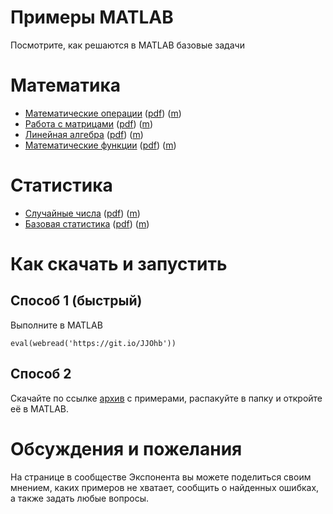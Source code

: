 # Примеры MATLAB

Посмотрите, как решаются в MATLAB базовые задачи

# Математика

   -  [Математические операции](Math/math_operations.mlx) ([pdf](Math/math_operations.pdf)) ([m](Math/math_operations_plain.m)) 
   -  [Работа с матрицами](Math/matrices.mlx) ([pdf](Math/matrices.pdf)) ([m](Math/matrices_plain.m)) 
   -  [Линейная алгебра](Math/linear_algebra.mlx) ([pdf](Math/linear_algebra.pdf)) ([m](Math/linear_algebra_plain.m)) 
   -  [Математические функции](Math/math_functions.mlx) ([pdf](Math/math_functions.pdf)) ([m](Math/math_functions_plain.m)) 

# Статистика

   -  [Случайные числа](Statistics/random_numbers.mlx) ([pdf](Statistics/random_numbers.pdf)) ([m](Statistics/random_numbers_plain.m)) 
   -  [Базовая статистика](Statistics/basic_statistics.mlx) ([pdf](Statistics/basic_statistics.pdf)) ([m](Statistics/basic_statistics_plain.m)) 

  
# Как скачать и запустить
## Способ 1 (быстрый)

Выполните в MATLAB

```matlab:Code
eval(webread('https://git.io/JJOhb'))
```

## Способ 2

Скачайте по ссылке [архив](https://github.com/ETMC-Exponenta/MATLAB-Examples/archive/master.zip) с примерами, распакуйте в папку и откройте её в MATLAB.

  
# Обсуждения и пожелания

На странице в сообществе Экспонента вы можете поделиться своим мнением, каких примеров не хватает, сообщить о найденных ошибках, а также задать любые вопросы.